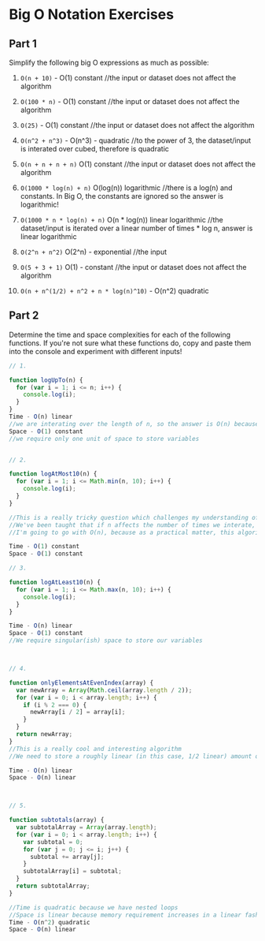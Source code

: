 # Big O Notation Exercises

## Part 1

Simplify the following big O expressions as much as possible:

1. `O(n + 10)` - O(1) constant
//the input or dataset does not affect the algorithm

2. `O(100 * n)` - O(1) constant
//the input or dataset does not affect the algorithm

3. `O(25)` - O(1) constant
//the input or dataset does not affect the algorithm

4. `O(n^2 + n^3)` - O(n^3) - quadratic
//to the power of 3, the dataset/input is interated over cubed, therefore is quadratic

5. `O(n + n + n + n)` O(1) constant
//the input or dataset does not affect the algorithm

6. `O(1000 * log(n) + n)` O(log(n)) logarithmic
//there is a log(n) and constants.  In Big O, the constants are ignored so the answer is logarithmic!

7. `O(1000 * n * log(n) + n)` O(n * log(n)) linear logarithmic
//the dataset/input is iterated over a linear number of times * log n, answer is linear logarithmic 

8. `O(2^n + n^2)` O(2^n) - exponential 
//the input 


9. `O(5 + 3 + 1)` O(1) - constant
//the input or dataset does not affect the algorithm


10. `O(n + n^(1/2) + n^2 + n * log(n)^10)` - O(n^2) quadratic

## Part 2

Determine the time and space complexities for each of the following functions. If you're not sure what these functions do, copy and paste them into the console and experiment with different inputs!

```js
// 1.

function logUpTo(n) {
  for (var i = 1; i <= n; i++) {
    console.log(i);
  }
}
Time - O(n) linear
//we are interating over the length of n, so the answer is O(n) because the number of times we interate increases in a linear fashion
Space - O(1) constant
//we require only one unit of space to store variables


// 2.

function logAtMost10(n) {
  for (var i = 1; i <= Math.min(n, 10); i++) {
    console.log(i);
  }
}

//This is a really tricky question which challenges my understanding of the concept...
//We've been taught that if n affects the number of times we interate, the Big O is O(n), but this is limited to 10....
//I'm going to go with O(n), because as a practical matter, this algorithm will only iterate at most, 10 times.

Time - O(1) constant
Space - O(1) constant

// 3.

function logAtLeast10(n) {
  for (var i = 1; i <= Math.max(n, 10); i++) {
    console.log(i);
  }
}

Time - O(n) linear
Space - O(1) constant
//We require singular(ish) space to store our variables



// 4.

function onlyElementsAtEvenIndex(array) {
  var newArray = Array(Math.ceil(array.length / 2));
  for (var i = 0; i < array.length; i++) {
    if (i % 2 === 0) {
      newArray[i / 2] = array[i];
    }
  }
  return newArray;
}
//This is a really cool and interesting algorithm
//We need to store a roughly linear (in this case, 1/2 linear) amount of data to a new variable.

Time - O(n) linear
Space - O(n) linear



// 5.

function subtotals(array) {
  var subtotalArray = Array(array.length);
  for (var i = 0; i < array.length; i++) {
    var subtotal = 0;
    for (var j = 0; j <= i; j++) {
      subtotal += array[j];
    }
    subtotalArray[i] = subtotal;
  }
  return subtotalArray;
}

//Time is quadratic because we have nested loops
//Space is linear because memory requirement increases in a linear fashion of the input, not quadratically.....
Time - O(n^2) quadratic
Space - O(n) linear



```
